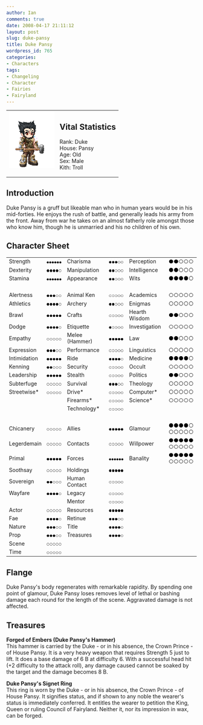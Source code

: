 ```yaml
---
author: Ian
comments: true
date: 2008-04-17 21:11:12
layout: post
slug: duke-pansy
title: Duke Pansy
wordpress_id: 765
categories:
- Characters
tags:
- Changeling
- Character
- Fairies
- Fairyland
---
```


<table border="0" cellspacing="10">
<tr>
<td valign="top"><img src="/fiction/characters/avatars/dukepansy.png" /></td>
<td valign="top">
<h2>Vital Statistics</h2>
<p>Rank: Duke<br />
House: Pansy<br />
Age: Old<br />
Sex: Male<br />
Kith: Troll</p></td>
</tr>
</table>
<h2>Introduction</h2>
<p>Duke Pansy is a gruff but likeable man who in human years would be in his mid-forties.  He enjoys the rush of battle, and generally leads his army from the front.  Away from war he takes on an almost fatherly role amongst those who know him, though he is unmarried and his no children of his own.</p>
<h2>Character Sheet</h2>
<table border="0" width="100%" cellspacing="2" cellpadding="4">
<tr>
<td>Strength</td>
<td><img src="/fiction/characters/dots/6.png" /></td>
<td>Charisma</td>
<td><img src="/fiction/characters/dots/3.png" /></td>
<td>Perception</td>
<td><img src="/fiction/characters/dots/2.png" /></td>
</tr>
<tr>
<td>Dexterity</td>
<td><img src="/fiction/characters/dots/4.png" /></td>
<td>Manipulation</td>
<td><img src="/fiction/characters/dots/2.png" /></td>
<td>Intelligence</td>
<td><img src="/fiction/characters/dots/2.png" /></td>
</tr>
<tr>
<td>Stamina</td>
<td><img src="/fiction/characters/dots/6.png" /></td>
<td>Appearance</td>
<td><img src="/fiction/characters/dots/2.png" /></td>
<td>Wits</td>
<td><img src="/fiction/characters/dots/4.png" /></td>
</tr>
<tr>
<td>&nbsp;</td>
</tr>
<tr>
<td>Alertness</td>
<td><img src="/fiction/characters/dots/3.png" /></td>
<td>Animal Ken</td>
<td><img src="/fiction/characters/dots/0.png" /></td>
<td>Academics</td>
<td><img src="/fiction/characters/dots/0.png" /></td>
</tr>
<tr>
<td>Athletics</td>
<td><img src="/fiction/characters/dots/4.png" /></td>
<td>Archery</td>
<td><img src="/fiction/characters/dots/2.png" /></td>
<td>Enigmas</td>
<td><img src="/fiction/characters/dots/0.png" /></td>
</tr>
<tr>
<td>Brawl</td>
<td><img src="/fiction/characters/dots/5.png" /></td>
<td>Crafts</td>
<td><img src="/fiction/characters/dots/0.png" /></td>
<td>Hearth Wisdom</td>
<td><img src="/fiction/characters/dots/2.png" /></td>
</tr>
<tr>
<td>Dodge</td>
<td><img src="/fiction/characters/dots/4.png" /></td>
<td>Etiquette</td>
<td><img src="/fiction/characters/dots/1.png" /></td>
<td>Investigation</td>
<td><img src="/fiction/characters/dots/0.png" /></td>
</tr>
<tr>
<td>Empathy</td>
<td><img src="/fiction/characters/dots/0.png" /></td>
<td>Melee (Hammer)</td>
<td><img src="/fiction/characters/dots/5.png" /></td>
<td>Law</td>
<td><img src="/fiction/characters/dots/2.png" /></td>
</tr>
<tr>
<td>Expression</td>
<td><img src="/fiction/characters/dots/3.png" /></td>
<td>Performance</td>
<td><img src="/fiction/characters/dots/0.png" /></td>
<td>Linguistics</td>
<td><img src="/fiction/characters/dots/0.png" /></td>
</tr>
<tr>
<td>Intimidation</td>
<td><img src="/fiction/characters/dots/5.png" /></td>
<td>Ride</td>
<td><img src="/fiction/characters/dots/4.png" /></td>
<td>Medicine</td>
<td><img src="/fiction/characters/dots/4.png" /></td>
</tr>
<tr>
<td>Kenning</td>
<td><img src="/fiction/characters/dots/2.png" /></td>
<td>Security</td>
<td><img src="/fiction/characters/dots/0.png" /></td>
<td>Occult</td>
<td><img src="/fiction/characters/dots/0.png" /></td>
</tr>
<tr>
<td>Leadership</td>
<td><img src="/fiction/characters/dots/5.png" /></td>
<td>Stealth</td>
<td><img src="/fiction/characters/dots/0.png" /></td>
<td>Politics</td>
<td><img src="/fiction/characters/dots/2.png" /></td>
</tr>
<tr>
<td>Subterfuge</td>
<td><img src="/fiction/characters/dots/0.png" /></td>
<td>Survival</td>
<td><img src="/fiction/characters/dots/3.png" /></td>
<td>Theology</td>
<td><img src="/fiction/characters/dots/0.png" /></td>
</tr>
<tr>
<td>Streetwise*</td>
<td><img src="/fiction/characters/dots/0.png" /></td>
<td>Drive*</td>
<td><img src="/fiction/characters/dots/0.png" /></td>
<td>Computer*</td>
<td><img src="/fiction/characters/dots/0.png" /></td>
</tr>
<tr>
<td></td>
<td></td>
<td>Firearms*</td>
<td><img src="/fiction/characters/dots/0.png" /></td>
<td>Science*</td>
<td><img src="/fiction/characters/dots/0.png" /></td>
</tr>
<tr>
<td></td>
<td></td>
<td>Technology*</td>
<td><img src="/fiction/characters/dots/0.png" /></td>
<td></td>
<td></td>
</tr>
<tr>
<td>&nbsp;</td>
</tr>
<tr>
<td>Chicanery</td>
<td><img src="/fiction/characters/dots/0.png" /></td>
<td>Allies</td>
<td><img src="/fiction/characters/dots/5.png" /></td>
<td>Glamour</td>
<td><img src="/fiction/characters/dots/4.png" /><img src="/fiction/characters/dots/0.png" /></td>
</tr>
<tr>
<td>Legerdemain</td>
<td><img src="/fiction/characters/dots/0.png" /></td>
<td>Contacts</td>
<td><img src="/fiction/characters/dots/0.png" /></td>
<td>Willpower</td>
<td><img src="/fiction/characters/dots/5.png" /><img src="/fiction/characters/dots/0.png" /></td>
</tr>
<tr>
<td>Primal</td>
<td><img src="/fiction/characters/dots/5.png" /></td>
<td>Forces</td>
<td><img src="/fiction/characters/dots/6.png" /></td>
<td>Banality</td>
<td><img src="/fiction/characters/dots/5.png" /><img src="/fiction/characters/dots/0.png" /></td>
</tr>
<tr>
<td>Soothsay</td>
<td><img src="/fiction/characters/dots/0.png" /></td>
<td>Holdings</td>
<td><img src="/fiction/characters/dots/5.png" /></td>
<td></td>
<td></td>
</tr>
<tr>
<td>Sovereign</td>
<td><img src="/fiction/characters/dots/2.png" /></td>
<td>Human Contact</td>
<td><img src="/fiction/characters/dots/0.png" /></td>
<td></td>
<td></td>
</tr>
<tr>
<td>Wayfare</td>
<td><img src="/fiction/characters/dots/4.png" /></td>
<td>Legacy</td>
<td><img src="/fiction/characters/dots/0.png" /></td>
<td></td>
<td></td>
</tr>
<tr>
<td></td>
<td></td>
<td>Mentor</td>
<td><img src="/fiction/characters/dots/0.png" /></td>
<td></td>
<td></td>
</tr>
<tr>
<td>Actor</td>
<td><img src="/fiction/characters/dots/0.png" /></td>
<td>Resources</td>
<td><img src="/fiction/characters/dots/5.png" /></td>
<td></td>
<td></td>
</tr>
<tr>
<td>Fae</td>
<td><img src="/fiction/characters/dots/4.png" /></td>
<td>Retinue</td>
<td><img src="/fiction/characters/dots/3.png" /></td>
<td></td>
<td></td>
</tr>
<tr>
<td>Nature</td>
<td><img src="/fiction/characters/dots/3.png" /></td>
<td>Title</td>
<td><img src="/fiction/characters/dots/4.png" /></td>
<td></td>
<td></td>
</tr>
<tr>
<td>Prop</td>
<td><img src="/fiction/characters/dots/3.png" /></td>
<td>Treasures</td>
<td><img src="/fiction/characters/dots/4.png" /></td>
<td></td>
<td></td>
</tr>
<tr>
<td>Scene</td>
<td><img src="/fiction/characters/dots/0.png" /></td>
<td></td>
<td></td>
<td></td>
<td></td>
</tr>
<tr>
<td>Time</td>
<td><img src="/fiction/characters/dots/0.png" /></td>
<td></td>
<td></td>
<td></td>
<td></td>
</tr>
</table>
<h2>Flange</h2>
<p>Duke Pansy&#039;s body regenerates with remarkable rapidity.  By spending one point of glamour, Duke Pansy loses removes level of lethal or bashing damage each round for the length of the scene.  Aggravated damage is not affected.</p>
<h2>Treasures</h2>
<p><b>Forged of Embers (Duke Pansy&#039;s Hammer)</b><br />
This hammer is carried by the Duke - or in his absence, the Crown Prince - of House Pansy.  It is a very heavy weapon that requires Strength 5 just to lift.  It does a base damage of 6 B at difficulty 6.  With a successful head hit (+2 difficulty to the attack roll), any damage caused cannot be soaked by the target and the damage becomes 8 B.</p>
<p><b>Duke Pansy&#039;s Signet Ring</b><br />
This ring is worn by the Duke - or in his absence, the Crown Prince - of House Pansy.  It signifies status, and if shown to any noble the wearer&#039;s status is immediately conferred.  It entitles the wearer to petition the King, Queen or ruling Council of Fairyland.  Neither it, nor its impression in wax, can be forged.</p>